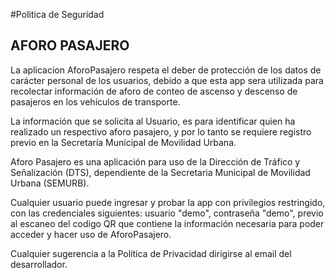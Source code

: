 #Politica de Seguridad

AFORO PASAJERO
---------------------------------------
La aplicacion AforoPasajero respeta el deber de protección de los datos de carácter personal de los usuarios, debido a que esta app sera utilizada para recolectar información de aforo de conteo de ascenso y descenso de pasajeros en los vehículos de transporte.

La información que  se solicita al Usuario, es para identificar quien ha realizado un respectivo aforo pasajero, y por lo tanto se requiere registro previo en la Secretaría Municipal de Movilidad Urbana.

Aforo Pasajero es una aplicación para uso de la Dirección de Tráfico y Señalización (DTS), dependiente de la Secretaria Municipal de Movilidad Urbana (SEMURB).

Cualquier usuario puede ingresar y probar la app con privilegios restringido, con las credenciales siguientes: usuario "demo", contraseña "demo", previo al escaneo del codigo QR que contiene la información necesaria para poder acceder y hacer uso de AforoPasajero.

Cualquier sugerencia a la Política de Privacidad dirigirse al email del desarrollador.
